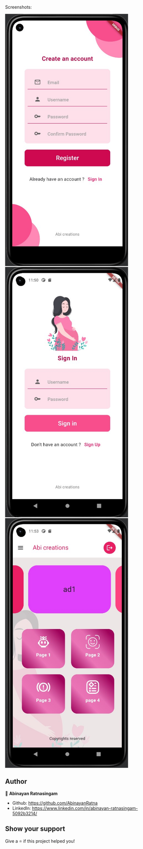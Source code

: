 Screenshots:

<img src="ScreenShots/sample_1.jpg" style="width: 400px"/>
<img src="ScreenShots/sample_2.jpg" style="width: 400px"/>
<img src="ScreenShots/sample_3.jpg" style="width: 400px"/>

## Author

👤 **Abinayan Ratnasingam**

- Github: https://github.com/AbinayanRatna
- LinkedIn: https://www.linkedin.com/in/abinayan-ratnasingam-5092b3214/

## Show your support

Give a ⭐️ if this project helped you!

